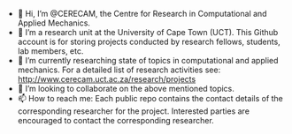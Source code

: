 - 👋 Hi, I’m @CERECAM, the Centre for Research in Computational and Applied Mechanics.
- 👀 I’m a research unit at the University of Cape Town (UCT). This Github account is for storing projects conducted by research fellows, students, lab members, etc.
- 🌱 I’m currently researching state of topics in computational and applied mechanics. For a detailed list of research activities see: http://www.cerecam.uct.ac.za/research/projects
- 💞️ I’m looking to collaborate on the above mentioned topics.
- 📫 How to reach me: Each public repo contains the contact details of the corresponding researcher for the project. Interested parties are encouraged to contact the corresponding researcher.
